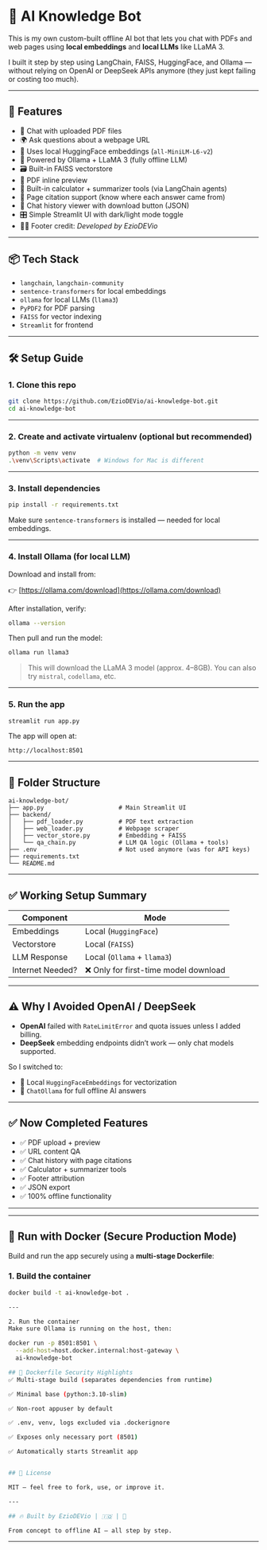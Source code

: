 
# 🧠 AI Knowledge Bot

This is my own custom-built offline AI bot that lets you chat with PDFs and web pages using **local embeddings** and **local LLMs** like LLaMA 3.

I built it step by step using LangChain, FAISS, HuggingFace, and Ollama — without relying on OpenAI or DeepSeek APIs anymore (they just kept failing or costing too much).

---

## 🚀 Features

- 📄 Chat with uploaded PDF files
- 🌍 Ask questions about a webpage URL
- 🧠 Uses local HuggingFace embeddings (`all-MiniLM-L6-v2`)
- 🦙 Powered by Ollama + LLaMA 3 (fully offline LLM)
- 🗃️ Built-in FAISS vectorstore
- 🧾 PDF inline preview
- 🧮 Built-in calculator + summarizer tools (via LangChain agents)
- 🧠 Page citation support (know where each answer came from)
- 📜 Chat history viewer with download button (JSON)
- 🎛️ Simple Streamlit UI with dark/light mode toggle
- 👨‍💻 Footer credit: *Developed by EzioDEVio*

---

## 📦 Tech Stack

- `langchain`, `langchain-community`
- `sentence-transformers` for local embeddings
- `ollama` for local LLMs (`llama3`)
- `PyPDF2` for PDF parsing
- `FAISS` for vector indexing
- `Streamlit` for frontend

---

## 🛠 Setup Guide

### 1. Clone this repo

```bash
git clone https://github.com/EzioDEVio/ai-knowledge-bot.git
cd ai-knowledge-bot
````

---

### 2. Create and activate virtualenv (optional but recommended)

```bash
python -m venv venv
.\venv\Scripts\activate  # Windows for Mac is different
```

---

### 3. Install dependencies

```bash
pip install -r requirements.txt
```

Make sure `sentence-transformers` is installed — needed for local embeddings.

---

### 4. Install Ollama (for local LLM)

Download and install from:

👉 [https://ollama.com/download](https://ollama.com/download)

After installation, verify:

```bash
ollama --version
```

Then pull and run the model:

```bash
ollama run llama3
```

> This will download the LLaMA 3 model (approx. 4–8GB). You can also try `mistral`, `codellama`, etc.

---

### 5. Run the app

```bash
streamlit run app.py
```

The app will open at:

```
http://localhost:8501
```

---

## 📁 Folder Structure

```
ai-knowledge-bot/
├── app.py                     # Main Streamlit UI
├── backend/
│   ├── pdf_loader.py          # PDF text extraction
│   ├── web_loader.py          # Webpage scraper
│   ├── vector_store.py        # Embedding + FAISS
│   └── qa_chain.py            # LLM QA logic (Ollama + tools)
├── .env                       # Not used anymore (was for API keys)
├── requirements.txt
└── README.md
```

---

## ✅ Working Setup Summary

| Component        | Mode                                 |
| ---------------- | ------------------------------------ |
| Embeddings       | Local (`HuggingFace`)                |
| Vectorstore      | Local (`FAISS`)                      |
| LLM Response     | Local (`Ollama` + `llama3`)          |
| Internet Needed? | ❌ Only for first-time model download |

---

## ⚠️ Why I Avoided OpenAI / DeepSeek

* **OpenAI** failed with `RateLimitError` and quota issues unless I added billing.
* **DeepSeek** embedding endpoints didn’t work — only chat models supported.

So I switched to:

* 🔁 Local `HuggingFaceEmbeddings` for vectorization
* 🦙 `ChatOllama` for full offline AI answers

---

## ✅ Now Completed Features

* ✅ PDF upload + preview
* ✅ URL content QA
* ✅ Chat history with page citations
* ✅ Calculator + summarizer tools
* ✅ Footer attribution
* ✅ JSON export
* ✅ 100% offline functionality

---

---

## 🐳 Run with Docker (Secure Production Mode)

Build and run the app securely using a **multi-stage Dockerfile**:

### 1. Build the container

```bash
docker build -t ai-knowledge-bot .

---

2. Run the container
Make sure Ollama is running on the host, then:

docker run -p 8501:8501 \
  --add-host=host.docker.internal:host-gateway \
  ai-knowledge-bot

## 🔐 Dockerfile Security Highlights
✅ Multi-stage build (separates dependencies from runtime)

✅ Minimal base (python:3.10-slim)

✅ Non-root appuser by default

✅ .env, venv, logs excluded via .dockerignore

✅ Exposes only necessary port (8501)

✅ Automatically starts Streamlit app


## 💬 License

MIT — feel free to fork, use, or improve it.

---

## 🔥 Built by EzioDEVio | 🇮🇶 | 🧠

From concept to offline AI — all step by step.

```

---

